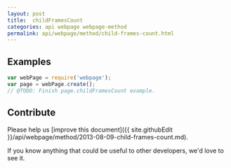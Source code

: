 ```yaml
---
layout: post
title:  childFramesCount
categories: api webpage webpage-method
permalink: api/webpage/method/child-frames-count.html
---
```


## Examples

```javascript
var webPage = require('webpage');
var page = webPage.create();
// @TODO: Finish page.childFramesCount example.
```

## Contribute

Please help us [improve this document]({{ site.githubEdit }}/api/webpage/method/2013-08-09-child-frames-count.md).

If you know anything that could be useful to other developers, we'd love to see it.


